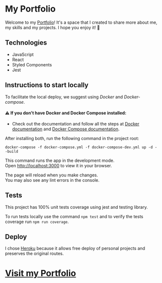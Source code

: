 # My Portfolio

Welcome to my <a href="https://jossany-portfolio-dev.herokuapp.com/">Portfolio</a>! It's a space that I created to share more about me, my skills and my projects. I hope you enjoy it! 😬

## Technologies

- JavaScript
- React
- Styled Components
- Jest

## Instructions to start locally

To facilitate the local deploy, we suggest using *Docker* and *Docker-compose*.

#### ⚠️ If you don't have Docker and Docker Compose installed:

- Check out the documentation and follow all the steps at [Docker documentation](https://docs.docker.com/engine/install/) and [Docker Compose documentation](https://docs.docker.com/compose/install/).

After installing both, run the following command in the project root:

`docker-compose -f docker-compose.yml -f docker-compose-dev.yml up -d --build`

This command runs the app in the development mode.\
Open [http://localhost:3000](http://localhost:3000) to view it in your browser.

The page will reload when you make changes.\
You may also see any lint errors in the console.

## Tests

This project has 100% unit tests coverage using jest and testing library.

To run tests locally use the command `npm test` and to verify the tests coverage run `npm run coverage`.

## Deploy

I chose [Heroku](https://www.heroku.com/) because it allows free deploy of personal projects and preserves the original routes.

<h1><a href="https://jossany-portfolio-dev.herokuapp.com/"> Visit my Portfolio</a></h1>





